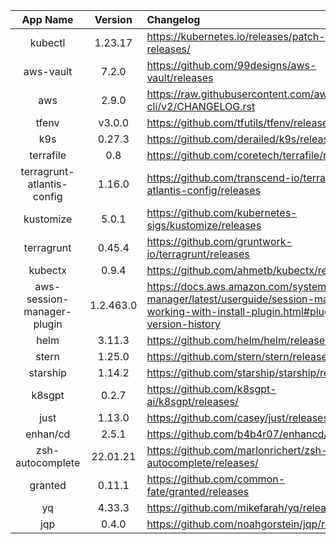 | App Name | Version | Changelog |
| :------: | :-----: | :------- |
| kubectl | 1.23.17 | https://kubernetes.io/releases/patch-releases/ |
| aws-vault | 7.2.0 | https://github.com/99designs/aws-vault/releases |
| aws | 2.9.0 | https://raw.githubusercontent.com/aws/aws-cli/v2/CHANGELOG.rst |
| tfenv | v3.0.0 | https://github.com/tfutils/tfenv/releases |
| k9s | 0.27.3 | https://github.com/derailed/k9s/releases |
| terrafile | 0.8 | https://github.com/coretech/terrafile/releases |
| terragrunt-atlantis-config | 1.16.0 | https://github.com/transcend-io/terragrunt-atlantis-config/releases |
| kustomize | 5.0.1 | https://github.com/kubernetes-sigs/kustomize/releases |
| terragrunt | 0.45.4 | https://github.com/gruntwork-io/terragrunt/releases |
| kubectx | 0.9.4 | https://github.com/ahmetb/kubectx/releases |
| aws-session-manager-plugin | 1.2.463.0 | https://docs.aws.amazon.com/systems-manager/latest/userguide/session-manager-working-with-install-plugin.html#plugin-version-history |
| helm | 3.11.3 | https://github.com/helm/helm/releases |
| stern | 1.25.0 | https://github.com/stern/stern/releases |
| starship | 1.14.2 | https://github.com/starship/starship/releases |
| k8sgpt | 0.2.7 | https://github.com/k8sgpt-ai/k8sgpt/releases/ |
| just | 1.13.0 | https://github.com/casey/just/releases/ |
| enhan/cd | 2.5.1 | https://github.com/b4b4r07/enhancd/tags |
| zsh-autocomplete | 22.01.21 | https://github.com/marlonrichert/zsh-autocomplete/releases/ |
| granted | 0.11.1 | https://github.com/common-fate/granted/releases |
| yq | 4.33.3 | https://github.com/mikefarah/yq/releases |
| jqp | 0.4.0 | https://github.com/noahgorstein/jqp/releases |
